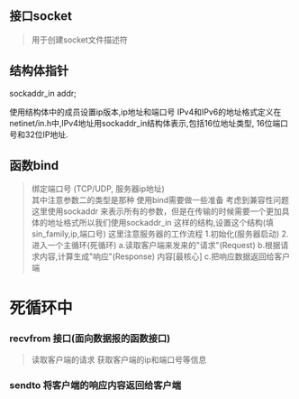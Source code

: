 ## 接口socket
> 用于创建socket文件描述符
## 结构体指针
sockaddr_in addr;

使用结构体中的成员设置ip版本,ip地址和端口号
IPv4和IPv6的地址格式定义在netinet/in.h中,IPv4地址用sockaddr_in结构体表示,包括16位地址类型, 16位端口号和32位IP地址.
## 函数bind
>绑定端口号 (TCP/UDP, 服务器ip地址)  
>其中注意参数二的类型是那种
>使用bind需要做一些准备 考虑到兼容性问题这里使用sockaddr
> 来表示所有的参数，但是在传输的时候需要一个更加具体的地址格式所以我们使用sockaddr_in
> 这样的结构,设置这个结构(填sin_family,ip,端口号)
这里注意服务器的工作流程
1.初始化(服务器启动)
2.进入一个主循环(死循环)
 a.读取客户端来发来的"请求"(Request)
 b.根据请求内容,计算生成"响应"(Response) 内容[最核心]
 c.把响应数据返回给客户端


# 死循环中
### recvfrom  接口(面向数据报的函数接口)
> 读取客户端的请求
> 获取客户端的ip和端口号等信息

### sendto 将客户端的响应内容返回给客户端


